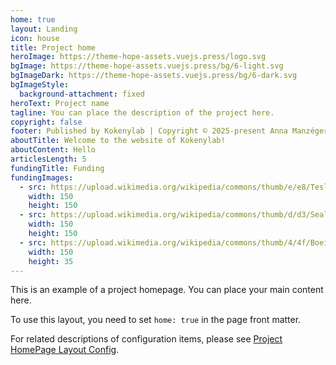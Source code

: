 ```yaml
---
home: true
layout: Landing
icon: house
title: Project home
heroImage: https://theme-hope-assets.vuejs.press/logo.svg
bgImage: https://theme-hope-assets.vuejs.press/bg/6-light.svg
bgImageDark: https://theme-hope-assets.vuejs.press/bg/6-dark.svg
bgImageStyle:
  background-attachment: fixed
heroText: Project name
tagline: You can place the description of the project here.
copyright: false
footer: Published by Kokenylab | Copyright © 2025-present Anna Manzéger
aboutTitle: Welcome to the website of Kokenylab!
aboutContent: Hello
articlesLength: 5
fundingTitle: Funding
fundingImages: 
  - src: https://upload.wikimedia.org/wikipedia/commons/thumb/e/e8/Tesla_logo.png/900px-Tesla_logo.png
    width: 150
    height: 150
  - src: https://upload.wikimedia.org/wikipedia/commons/thumb/d/d3/Seal_of_the_United_States_Agency_for_International_Development.svg/1024px-Seal_of_the_United_States_Agency_for_International_Development.svg.png
    width: 150
    height: 150
  - src: https://upload.wikimedia.org/wikipedia/commons/thumb/4/4f/Boeing_full_logo.svg/768px-Boeing_full_logo.svg.png
    width: 150
    height: 35
---
```


This is an example of a project homepage. You can place your main content here.

To use this layout, you need to set `home: true` in the page front matter.

For related descriptions of configuration items, please see [Project HomePage Layout Config](https://theme-hope.vuejs.press/guide/layout/home/).
